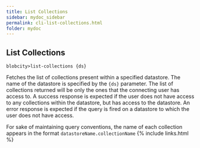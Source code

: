 ```yaml
---
title: List Collections
sidebar: mydoc_sidebar
permalink: cli-list-collections.html
folder: mydoc
---
```


## List Collections

```
blobcity>list-collections {ds}
```

Fetches the list of collections present within a specified datastore. The name of the datastore is specified by the `{ds}` parameter. The list of collections returned will be only the ones that the connecting user has access to. A success response is expected if the user does not have access to any collections within the datastore, but has access to the datastore. An error response is expected if the query is fired on a datastore to which the user does not have access.

For sake of maintaining query conventions, the name of each collection appears in the format `datastoreName.collectionName`
{% include links.html %}
